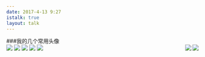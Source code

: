 ```yaml
---
date: 2017-4-13 9:27
istalk: true
layout: talk
---
```

###我的几个常用头像<br>
<img src="http://oobqca768.bkt.clouddn.com/1032092U1-16.jpg" align="right">
<img src="http://oobqca768.bkt.clouddn.com/20143111951881860.jpg" align="right">
![](http://oobqca768.bkt.clouddn.com/1032092U1-16.jpg)
![](http://oobqca768.bkt.clouddn.com/20143111951881860.jpg)
![](http://oobqca768.bkt.clouddn.com/a6i2nz3655427143340.jpg)
![](http://oobqca768.bkt.clouddn.com/10320a2J-18.jpg)
![](http://oobqca768.bkt.clouddn.com/u=4114681385,2013523109&fm=23&gp=0.jpg)
